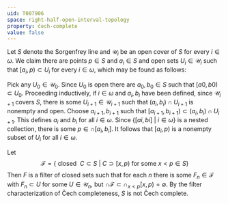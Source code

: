 ```yaml
---
uid: T007906
space: right-half-open-interval-topology
property: čech-complete
value: false
---
```

Let $S$ denote the Sorgenfrey line and $\mathcal{U}_i$ be an open cover of $S$ for every $i \in \omega$. We claim there are points $p \in S$ and $a_i \in S$ and open sets $U_i \in \mathcal{U}_i$ such that $[a_i, p) \subset U_i$ for every $i \in \omega$, which may be found as follows:

Pick any $U_0 \in \mathcal{U}_0$. Since $U_0$ is open there are $a_0,b_0 \in S$ such that $[a0,b0) \subset U_0$. Proceeding inductively, if $i \in \omega$ and $a_i,b_i$ have been defined, since $\mathcal{U}_{i+1}$ covers $S$, there is some $U_{i+1} \in \mathcal{U}_{i+1}$ such that $(a_i, b_i) ∩ U_{i+1}$ is nonempty and open. Choose $a_{i+1}, b_{i+1}$ such that $[a_{i+1}, b_{i+1}) \subset (a_i, b_i) \cap U_{i+1}$. This defines $a_i$ and $b_i$ for all $i \in \omega$. Since $\{ [ai,bi]\ |\ i \in \omega \}$ is a nested collection, there is some $p \in \cap [a_i,b_i]$. It follows that $[a_i, p)$ is a nonempty subset of $U_i$ for all $i \in \omega$.

Let $$\mathcal{F} = \{\text{ closed }\ C \subset S\ |\ C \supset [x,p) \text{ for some } x < p \in S\}$$ Then $F$ is a filter of closed sets such that for each $n$ there is some $F_n \in \mathcal{F}$ with $F_n \subset U$ for some $U \in \mathcal{U}_n$, but $\cap \mathcal{F} \subset \cap_{x<p} [x, p) = \emptyset$. By the filter characterization of Čech completeness, $S$ is not Čech complete.

